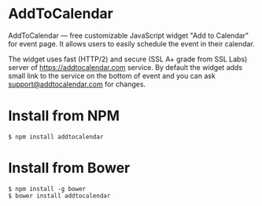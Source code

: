 AddToCalendar
=============

AddToCalendar — free customizable JavaScript widget "Add to Calendar" for event page. It allows users to easily schedule the event in their calendar. 

The widget uses fast (HTTP/2) and secure (SSL A+ grade from SSL Labs) server of https://addtocalendar.com service. By default the widget adds small link to the service on the bottom of event and you can ask support@addtocalendar.com for changes.

Install from NPM
================
```
$ npm install addtocalendar
```

Install from Bower
================
```
$ npm install -g bower
$ bower install addtocalendar
```
